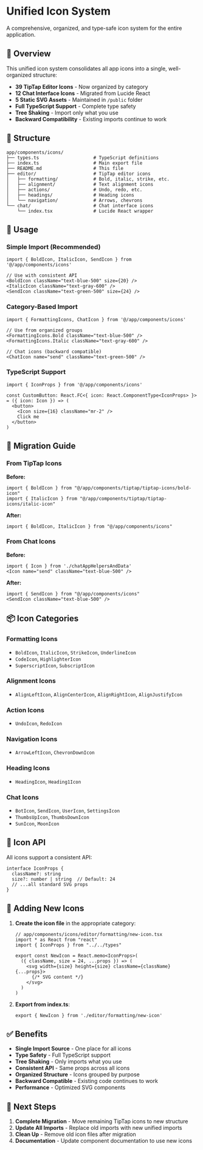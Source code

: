 # Unified Icon System

A comprehensive, organized, and type-safe icon system for the entire application.

## 🎯 Overview

This unified icon system consolidates all app icons into a single, well-organized structure:

- **39 TipTap Editor Icons** - Now organized by category
- **12 Chat Interface Icons** - Migrated from Lucide React
- **5 Static SVG Assets** - Maintained in `/public` folder
- **Full TypeScript Support** - Complete type safety
- **Tree Shaking** - Import only what you use
- **Backward Compatibility** - Existing imports continue to work

## 📁 Structure

```
app/components/icons/
├── types.ts                    # TypeScript definitions
├── index.ts                    # Main export file
├── README.md                   # This file
├── editor/                     # TipTap editor icons
│   ├── formatting/             # Bold, italic, strike, etc.
│   ├── alignment/              # Text alignment icons
│   ├── actions/                # Undo, redo, etc.
│   ├── headings/               # Heading icons
│   └── navigation/             # Arrows, chevrons
└── chat/                       # Chat interface icons
    └── index.tsx               # Lucide React wrapper
```

## 🚀 Usage

### Simple Import (Recommended)
```tsx
import { BoldIcon, ItalicIcon, SendIcon } from '@/app/components/icons'

// Use with consistent API
<BoldIcon className="text-blue-500" size={20} />
<ItalicIcon className="text-gray-600" />
<SendIcon className="text-green-500" size={24} />
```

### Category-Based Import
```tsx
import { FormattingIcons, ChatIcon } from '@/app/components/icons'

// Use from organized groups
<FormattingIcons.Bold className="text-blue-500" />
<FormattingIcons.Italic className="text-gray-600" />

// Chat icons (backward compatible)
<ChatIcon name="send" className="text-green-500" />
```

### TypeScript Support
```tsx
import { IconProps } from '@/app/components/icons'

const CustomButton: React.FC<{ icon: React.ComponentType<IconProps> }> = ({ icon: Icon }) => (
  <button>
    <Icon size={16} className="mr-2" />
    Click me
  </button>
)
```

## 🔄 Migration Guide

### From TipTap Icons
**Before:**
```tsx
import { BoldIcon } from "@/app/components/tiptap/tiptap-icons/bold-icon"
import { ItalicIcon } from "@/app/components/tiptap/tiptap-icons/italic-icon"
```

**After:**
```tsx
import { BoldIcon, ItalicIcon } from "@/app/components/icons"
```

### From Chat Icons
**Before:**
```tsx
import { Icon } from './chatAppHelpersAndData'
<Icon name="send" className="text-blue-500" />
```

**After:**
```tsx
import { SendIcon } from "@/app/components/icons"
<SendIcon className="text-blue-500" />
```

## 📦 Icon Categories

### Formatting Icons
- `BoldIcon`, `ItalicIcon`, `StrikeIcon`, `UnderlineIcon`
- `CodeIcon`, `HighlighterIcon`
- `SuperscriptIcon`, `SubscriptIcon`

### Alignment Icons
- `AlignLeftIcon`, `AlignCenterIcon`, `AlignRightIcon`, `AlignJustifyIcon`

### Action Icons
- `UndoIcon`, `RedoIcon`

### Navigation Icons
- `ArrowLeftIcon`, `ChevronDownIcon`

### Heading Icons
- `HeadingIcon`, `Heading1Icon`

### Chat Icons
- `BotIcon`, `SendIcon`, `UserIcon`, `SettingsIcon`
- `ThumbsUpIcon`, `ThumbsDownIcon`
- `SunIcon`, `MoonIcon`

## 🎨 Icon API

All icons support a consistent API:

```tsx
interface IconProps {
  className?: string
  size?: number | string  // Default: 24
  // ...all standard SVG props
}
```

## 🔧 Adding New Icons

1. **Create the icon file** in the appropriate category:
   ```tsx
   // app/components/icons/editor/formatting/new-icon.tsx
   import * as React from "react"
   import { IconProps } from "../../types"
   
   export const NewIcon = React.memo<IconProps>(
     ({ className, size = 24, ...props }) => (
       <svg width={size} height={size} className={className} {...props}>
         {/* SVG content */}
       </svg>
     )
   )
   ```

2. **Export from index.ts**:
   ```tsx
   export { NewIcon } from './editor/formatting/new-icon'
   ```

## ✅ Benefits

- **Single Import Source** - One place for all icons
- **Type Safety** - Full TypeScript support
- **Tree Shaking** - Only imports what you use
- **Consistent API** - Same props across all icons
- **Organized Structure** - Icons grouped by purpose
- **Backward Compatible** - Existing code continues to work
- **Performance** - Optimized SVG components

## 🎯 Next Steps

1. **Complete Migration** - Move remaining TipTap icons to new structure
2. **Update All Imports** - Replace old imports with new unified imports
3. **Clean Up** - Remove old icon files after migration
4. **Documentation** - Update component documentation to use new icons 
